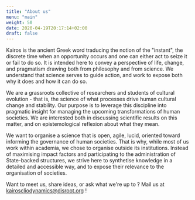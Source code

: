 ```yaml
---
title: "About us"
menu: "main"
weight: 50
date: 2020-04-19T20:17:14+02:00
draft: false
---
```


Kairos is the ancient Greek word traducing the notion of the "instant", the discrete time when an opportunity occurs and one can either act to seize it or fail to do so. It is intended here to convey a perspective of life, change, and pragmatism drawing both from philosophy and from science. We understand that science serves to guide action, and work to expose both why it does and how it can do so.

We are a grassroots collective of researchers and students of cultural evolution  - that is, the science of what processes drive human cultural change and stability. Our purpose is to leverage this discipline into pragmatic insight for managing the upcoming transformations of human societies. We are interested both in discussing scientific results on this matter, and on epistemological reflexion about what they mean.

We want to organise a science that is open, agile, lucid, oriented toward informing the governance of human societies. That is why, while most of us work within academia, we chose to organise outside its institutions. Instead of maximising impact factors and participating to the administration of State-backed structures, we strive here to synthetise knowledge in a detailed and accessible way, and to expose their relevance to the organisation of societies.

Want to meet us, share ideas, or ask what we're up to ? Mail us at kairoscliodynamics@disroot.org !
